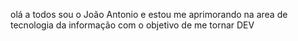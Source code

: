 olá a todos sou o João Antonio e estou me aprimorando na area de tecnologia da informação com o objetivo de me tornar DEV 
